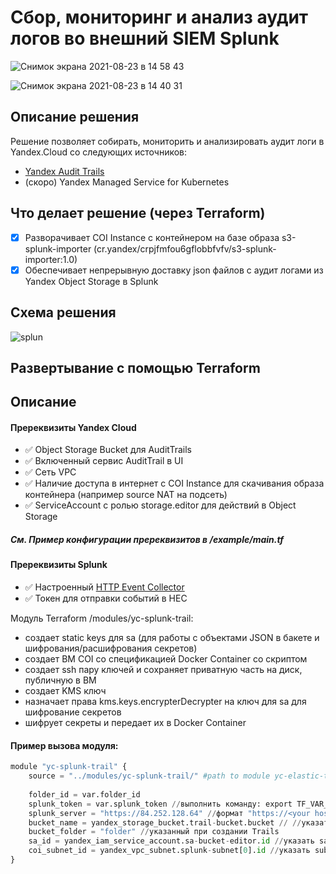 # Сбор, мониторинг и анализ аудит логов во внешний SIEM Splunk

![Снимок экрана 2021-08-23 в 14 58 43](https://user-images.githubusercontent.com/85429798/130447006-c5a604b3-d1ed-4f47-b132-5e83f02494c8.png)

![Снимок экрана 2021-08-23 в 14 40 31](https://user-images.githubusercontent.com/85429798/130446967-926e892c-0dcb-4a97-93bc-92fe67b078dd.png)


## Описание решения
Решение позволяет собирать, мониторить и анализировать аудит логи в Yandex.Cloud со следующих источников:
- [Yandex Audit Trails](https://cloud.yandex.ru/docs/audit-trails/)
- (скоро) Yandex Managed Service for Kubernetes 

## Что делает решение (через Terraform)
- [x] Разворачивает COI Instance с контейнером на базе образа s3-splunk-importer (cr.yandex/crpjfmfou6gflobbfvfv/s3-splunk-importer:1.0)
- [x] Обеспечивает непрерывную доставку json файлов с аудит логами из Yandex Object Storage в Splunk

## Схема решения
![splun](https://user-images.githubusercontent.com/85429798/130447027-efdd1ee7-0c1b-46fb-b0f2-36577bb5e6a4.png)



## Развертывание с помощью Terraform

## Описание 

#### Пререквизиты Yandex Cloud
- :white_check_mark: Object Storage Bucket для AuditTrails
- :white_check_mark: Включенный сервис AuditTrail в UI
- :white_check_mark: Сеть VPC
- :white_check_mark: Наличие доступа в интернет с COI Instance для скачивания образа контейнера (например source NAT на подсеть)
- :white_check_mark: ServiceAccount с ролью storage.editor для действий в Object Storage

##### См. Пример конфигурации пререквизитов в /example/main.tf

#### Пререквизиты Splunk
- :white_check_mark: Настроенный [HTTP Event Collector](https://docs.splunk.com/Documentation/SplunkCloud/8.2.2105/Data/UsetheHTTPEventCollector#Configure_HTTP_Event_Collector_on_Splunk_Enterprise)
- :white_check_mark: Токен для отправки событий в HEC


Модуль Terraform /modules/yc-splunk-trail:

- создает static keys для sa (для работы с объектами JSON в бакете и шифрования/расшифрования секретов)
- создает ВМ COI со спецификацией Docker Container со скриптом
- создает ssh пару ключей и сохраняет приватную часть на диск, публичную в ВМ
- создает KMS ключ
- назначает права kms.keys.encrypterDecrypter на ключ для sa для шифрование секретов
- шифрует секреты и передает их в Docker Container


#### Пример вызова модуля:
```Python
module "yc-splunk-trail" {
    source = "../modules/yc-splunk-trail/" #path to module yc-elastic-trail
    
    folder_id = var.folder_id
    splunk_token = var.splunk_token //выполнить команду: export TF_VAR_splunk_token=<SPLUNK TOKEB> (заменить SPLUNK TOKEN на ваше значение)
    splunk_server = "https://84.252.128.64" //формат "https://<your hostname or address>"
    bucket_name = yandex_storage_bucket.trail-bucket.bucket // //указать имя bucket с trails если вызов не из example
    bucket_folder = "folder" //указанный при создании Trails
    sa_id = yandex_iam_service_account.sa-bucket-editor.id //указать sa с правами  bucket_editor  если вызов не из example
    coi_subnet_id = yandex_vpc_subnet.splunk-subnet[0].id //указать subnet_id если вызов не из example
}

```
